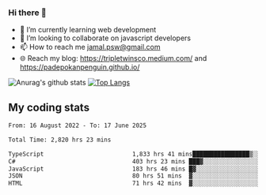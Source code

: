 ### Hi there 👋

<!--
**padepokanpenguin/padepokanpenguin** is a ✨ _special_ ✨ repository because its `README.md` (this file) appears on your GitHub profile.
-->

- 🌱 I’m currently learning  web development
- 👯 I’m looking to collaborate on javascript developers
- 📫 How to reach me jamal.psw@gmail.com
- 🌐 Reach my blog:
   https://tripletwinsco.medium.com/ and
   https://padepokanpenguin.github.io/

![Anurag's github stats](https://github-readme-stats.vercel.app/api?username=padepokanpenguin&count_private=true&disable_animations=false&show_icons=true&theme=default)
[![Top Langs](https://github-readme-stats.vercel.app/api/top-langs/?username=padepokanpenguin&theme=default&layout=compact)](https://github.com/padepokanpenguin)

## My coding stats

<!--START_SECTION:waka-->

```txt
From: 16 August 2022 - To: 17 June 2025

Total Time: 2,820 hrs 23 mins

TypeScript                         1,833 hrs 41 mins████████████████▒░░░░░░░░   65.02 %
C#                                 403 hrs 23 mins ███▓░░░░░░░░░░░░░░░░░░░░░   14.30 %
JavaScript                         183 hrs 46 mins █▓░░░░░░░░░░░░░░░░░░░░░░░   06.52 %
JSON                               80 hrs 51 mins  ▓░░░░░░░░░░░░░░░░░░░░░░░░   02.87 %
HTML                               71 hrs 42 mins  ▓░░░░░░░░░░░░░░░░░░░░░░░░   02.54 %
```

<!--END_SECTION:waka-->


